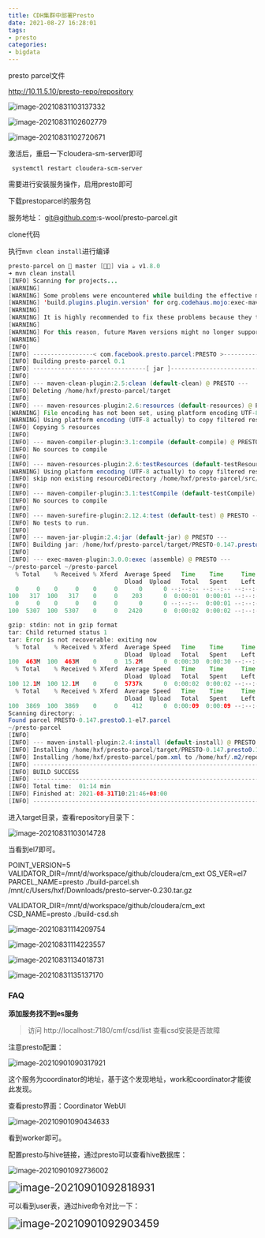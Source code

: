 ```yaml
---
title: CDH集群中部署Presto
date: 2021-08-27 16:28:01
tags:
- presto
categories: 
- bigdata
---
```


presto parcel文件

http://10.11.5.10/presto-repo/repository

<!--more-->

![image-20210831103137332](https://gitee.com/hxf88/imgrepo/raw/master/img/image-20210831103137332.png)

![image-20210831102602779](https://gitee.com/hxf88/imgrepo/raw/master/img/image-20210831102602779.png)

![image-20210831102720671](https://gitee.com/hxf88/imgrepo/raw/master/img/image-20210831102720671.png)

激活后，重启一下cloudera-sm-server即可

```
 systemctl restart cloudera-scm-server
```

需要进行安装服务操作，启用presto即可



下载prestoparcel的服务包

服务地址： git@github.com:s-wool/presto-parcel.git

clone代码

执行`mvn clean install`进行编译

```java
presto-parcel on  master [📝🤷‍] via ☕ v1.8.0
➜ mvn clean install
[INFO] Scanning for projects...
[WARNING]
[WARNING] Some problems were encountered while building the effective model for com.facebook.presto.parcel:PRESTO:jar:0.1
[WARNING] 'build.plugins.plugin.version' for org.codehaus.mojo:exec-maven-plugin is missing. @ line 15, column 15
[WARNING]
[WARNING] It is highly recommended to fix these problems because they threaten the stability of your build.
[WARNING]
[WARNING] For this reason, future Maven versions might no longer support building such malformed projects.
[WARNING]
[INFO]
[INFO] -----------------< com.facebook.presto.parcel:PRESTO >------------------
[INFO] Building presto-parcel 0.1
[INFO] --------------------------------[ jar ]---------------------------------
[INFO]
[INFO] --- maven-clean-plugin:2.5:clean (default-clean) @ PRESTO ---
[INFO] Deleting /home/hxf/presto-parcel/target
[INFO]
[INFO] --- maven-resources-plugin:2.6:resources (default-resources) @ PRESTO ---
[WARNING] File encoding has not been set, using platform encoding UTF-8, i.e. build is platform dependent!
[WARNING] Using platform encoding (UTF-8 actually) to copy filtered resources, i.e. build is platform dependent!
[INFO] Copying 5 resources
[INFO]
[INFO] --- maven-compiler-plugin:3.1:compile (default-compile) @ PRESTO ---
[INFO] No sources to compile
[INFO]
[INFO] --- maven-resources-plugin:2.6:testResources (default-testResources) @ PRESTO ---
[WARNING] Using platform encoding (UTF-8 actually) to copy filtered resources, i.e. build is platform dependent!
[INFO] skip non existing resourceDirectory /home/hxf/presto-parcel/src/test/resources
[INFO]
[INFO] --- maven-compiler-plugin:3.1:testCompile (default-testCompile) @ PRESTO ---
[INFO] No sources to compile
[INFO]
[INFO] --- maven-surefire-plugin:2.12.4:test (default-test) @ PRESTO ---
[INFO] No tests to run.
[INFO]
[INFO] --- maven-jar-plugin:2.4:jar (default-jar) @ PRESTO ---
[INFO] Building jar: /home/hxf/presto-parcel/target/PRESTO-0.147.presto0.1.jar
[INFO]
[INFO] --- exec-maven-plugin:3.0.0:exec (assemble) @ PRESTO ---
~/presto-parcel ~/presto-parcel
  % Total    % Received % Xferd  Average Speed   Time    Time     Time  Current
                                 Dload  Upload   Total   Spent    Left  Speed
  0     0    0     0    0     0      0      0 --:--:-- --:--:-- --:--:--     0
100   317  100   317    0     0    203      0  0:00:01  0:00:01 --:--:--   317
  0     0    0     0    0     0      0      0 --:--:--  0:00:01 --:--:--     0
100  5307  100  5307    0     0   2420      0  0:00:02  0:00:02 --:--:--  2420

gzip: stdin: not in gzip format
tar: Child returned status 1
tar: Error is not recoverable: exiting now
  % Total    % Received % Xferd  Average Speed   Time    Time     Time  Current
                                 Dload  Upload   Total   Spent    Left  Speed
100  463M  100  463M    0     0  15.2M      0  0:00:30  0:00:30 --:--:-- 15.5M
  % Total    % Received % Xferd  Average Speed   Time    Time     Time  Current
                                 Dload  Upload   Total   Spent    Left  Speed
100 12.1M  100 12.1M    0     0  5737k      0  0:00:02  0:00:02 --:--:-- 5738k
  % Total    % Received % Xferd  Average Speed   Time    Time     Time  Current
                                 Dload  Upload   Total   Spent    Left  Speed
100  3869  100  3869    0     0    412      0  0:00:09  0:00:09 --:--:--   928
Scanning directory: .
Found parcel PRESTO-0.147.presto0.1-el7.parcel
~/presto-parcel
[INFO]
[INFO] --- maven-install-plugin:2.4:install (default-install) @ PRESTO ---
[INFO] Installing /home/hxf/presto-parcel/target/PRESTO-0.147.presto0.1.jar to /home/hxf/.m2/repository/com/facebook/presto/parcel/PRESTO/0.1/PRESTO-0.1.jar
[INFO] Installing /home/hxf/presto-parcel/pom.xml to /home/hxf/.m2/repository/com/facebook/presto/parcel/PRESTO/0.1/PRESTO-0.1.pom
[INFO] ------------------------------------------------------------------------
[INFO] BUILD SUCCESS
[INFO] ------------------------------------------------------------------------
[INFO] Total time:  01:14 min
[INFO] Finished at: 2021-08-31T10:21:46+08:00
[INFO] ------------------------------------------------------------------------
```

进入target目录，查看repository目录下：

![image-20210831103014728](https://gitee.com/hxf88/imgrepo/raw/master/img/image-20210831103014728.png)

当看到el7即可。



POINT_VERSION=5 VALIDATOR_DIR=/mnt/d/workspace/github/cloudera/cm_ext OS_VER=el7 PARCEL_NAME=presto ./build-parcel.sh /mnt/c/Users/hxf/Downloads/presto-server-0.230.tar.gz

 VALIDATOR_DIR=/mnt/d/workspace/github/cloudera/cm_ext CSD_NAME=presto ./build-csd.sh

![image-20210831114209754](https://gitee.com/hxf88/imgrepo/raw/master/img/image-20210831114209754.png)

![image-20210831114223557](https://gitee.com/hxf88/imgrepo/raw/master/img/image-20210831114223557.png)

![image-20210831134018731](https://gitee.com/hxf88/imgrepo/raw/master/img/image-20210831134018731.png)

![image-20210831135137170](https://gitee.com/hxf88/imgrepo/raw/master/img/image-20210831135137170.png)

### FAQ

**添加服务找不到es服务**

> 访问 http://localhost:7180/cmf/csd/list 查看csd安装是否故障

注意presto配置：

![image-20210901090317921](https://gitee.com/hxf88/imgrepo/raw/master/img/image-20210901090317921.png)

这个服务为coordinator的地址，基于这个发现地址，work和coordinator才能彼此发现。

查看presto界面：Coordinator WebUI

![image-20210901090434633](https://gitee.com/hxf88/imgrepo/raw/master/img/image-20210901090434633.png)

看到worker即可。

配置presto与hive链接，通过presto可以查看hive数据库：

![image-20210901092736002](https://gitee.com/hxf88/imgrepo/raw/master/img/image-20210901092736002.png)

<img src="https://gitee.com/hxf88/imgrepo/raw/master/img/image-20210901092818931.png" alt="image-20210901092818931" style="zoom:150%;" />

可以看到user表，通过hive命令对比一下：

<img src="https://gitee.com/hxf88/imgrepo/raw/master/img/image-20210901092903459.png" alt="image-20210901092903459" style="zoom:150%;" />

